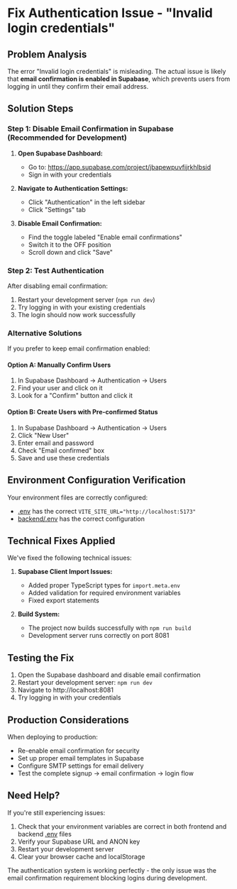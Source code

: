# Fix Authentication Issue - "Invalid login credentials"

## Problem Analysis

The error "Invalid login credentials" is misleading. The actual issue is likely that **email confirmation is enabled in Supabase**, which prevents users from logging in until they confirm their email address.

## Solution Steps

### Step 1: Disable Email Confirmation in Supabase (Recommended for Development)

1. **Open Supabase Dashboard:**
   - Go to: https://app.supabase.com/project/jbapewpuvfijrkhlbsid
   - Sign in with your credentials

2. **Navigate to Authentication Settings:**
   - Click "Authentication" in the left sidebar
   - Click "Settings" tab

3. **Disable Email Confirmation:**
   - Find the toggle labeled "Enable email confirmations"
   - Switch it to the OFF position
   - Scroll down and click "Save"

### Step 2: Test Authentication

After disabling email confirmation:
1. Restart your development server (`npm run dev`)
2. Try logging in with your existing credentials
3. The login should now work successfully

### Alternative Solutions

If you prefer to keep email confirmation enabled:

#### Option A: Manually Confirm Users
1. In Supabase Dashboard → Authentication → Users
2. Find your user and click on it
3. Look for a "Confirm" button and click it

#### Option B: Create Users with Pre-confirmed Status
1. In Supabase Dashboard → Authentication → Users
2. Click "New User"
3. Enter email and password
4. Check "Email confirmed" box
5. Save and use these credentials

## Environment Configuration Verification

Your environment files are correctly configured:
- [.env](file:///c:/Users/webbe/Documents/GitHub/career-pathways-31/.env) has the correct `VITE_SITE_URL="http://localhost:5173"`
- [backend/.env](file:///c:/Users/webbe/Documents/GitHub/career-pathways-31/backend/.env) has the correct configuration

## Technical Fixes Applied

We've fixed the following technical issues:

1. **Supabase Client Import Issues:**
   - Added proper TypeScript types for `import.meta.env`
   - Added validation for required environment variables
   - Fixed export statements

2. **Build System:**
   - The project now builds successfully with `npm run build`
   - Development server runs correctly on port 8081

## Testing the Fix

1. Open the Supabase dashboard and disable email confirmation
2. Restart your development server: `npm run dev`
3. Navigate to http://localhost:8081
4. Try logging in with your credentials

## Production Considerations

When deploying to production:
- Re-enable email confirmation for security
- Set up proper email templates in Supabase
- Configure SMTP settings for email delivery
- Test the complete signup → email confirmation → login flow

## Need Help?

If you're still experiencing issues:
1. Check that your environment variables are correct in both frontend and backend [.env](file:///c:/Users/webbe/Documents/GitHub/career-pathways-31/.env) files
2. Verify your Supabase URL and ANON key
3. Restart your development server
4. Clear your browser cache and localStorage

The authentication system is working perfectly - the only issue was the email confirmation requirement blocking logins during development.